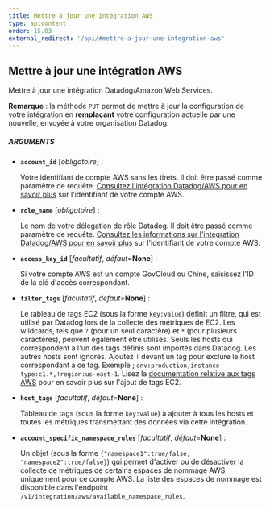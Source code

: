 ```yaml
---
title: Mettre à jour une intégration AWS
type: apicontent
order: 15.03
external_redirect: '/api/#mettre-a-jour-une-integration-aws'
---
```

## Mettre à jour une intégration AWS

Mettre à jour une intégration Datadog/Amazon Web Services.

**Remarque** : la méthode `PUT` permet de mettre à jour la configuration de votre intégration en **remplaçant** votre configuration actuelle par une nouvelle, envoyée à votre organisation Datadog.

##### ARGUMENTS

* **`account_id`** [*obligatoire*] :

    Votre identifiant de compte AWS sans les tirets. Il doit être passé comme paramètre de requête.
   [Consultez l'intégration Datadog/AWS pour en savoir plus][1] sur l'identifiant de votre compte AWS.

* **`role_name`** [*obligatoire*] :

    Le nom de votre délégation de rôle Datadog. Il doit être passé comme paramètre de requête.
   [Consultez les informations sur l'intégration Datadog/AWS pour en savoir plus][2] sur l'identifiant de votre compte AWS.

* **`access_key_id`** [*facultatif*, *défaut*=**None**] :

    Si votre compte AWS est un compte GovCloud ou Chine, saisissez l'ID de la clé d'accès correspondant.

* **`filter_tags`** [*facultatif*, *défaut*=**None**] :

   Le tableau de tags EC2 (sous la forme `key:value`) définit un filtre, qui est utilisé par Datadog lors de la collecte des métriques de EC2. Les wildcards, tels que `?` (pour un seul caractère) et `*` (pour plusieurs caractères), peuvent également être utilisés.
    Seuls les hosts qui correspondent à l'un des tags définis sont importés dans Datadog. Les autres hosts sont ignorés. Ajoutez `!` devant un tag pour exclure le host correspondant à ce tag.
    Exemple ; `env:production,instance-type:c1.*,!region:us-east-1`.
   Lisez la [documentation relative aux tags AWS][3] pour en savoir plus sur l'ajout de tags EC2.

* **`host_tags`** [*facultatif*, *défaut*=**None**] :

    Tableau de tags (sous la forme `key:value`) à ajouter à tous les hosts et toutes les métriques transmettant des données via cette intégration.

* **`account_specific_namespace_rules`** [*facultatif*, *défaut*=**None**] :

   Un objet (sous la forme `{"namespace1":true/false, "namespace2":true/false}`) qui permet d'activer ou de désactiver la collecte de métriques de certains espaces de nommage AWS, uniquement pour ce compte AWS. La liste des espaces de nommage est disponible dans l'endpoint `/v1/integration/aws/available_namespace_rules`.

[1]: /fr/integrations/amazon_web_services/#configuration
[2]: /fr/integrations/amazon_web_services/#installation
[3]: https://docs.aws.amazon.com/AWSEC2/latest/UserGuide/Using_Tags.html
